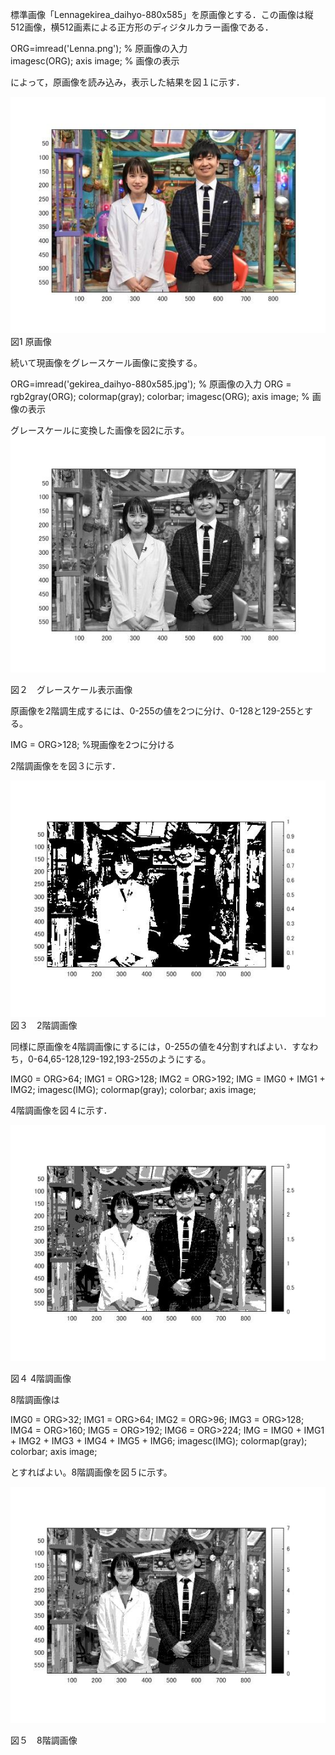 標準画像「Lennagekirea_daihyo-880x585」を原画像とする．この画像は縦512画像，横512画素による正方形のディジタルカラー画像である．

ORG=imread('Lenna.png'); % 原画像の入力  
imagesc(ORG); axis image; % 画像の表示

によって，原画像を読み込み，表示した結果を図１に示す．

![原画像](https://github.com/SakumaTomohiro/lecture_image_processing/blob/master/image/gekirea1.jpg)  
図1 原画像

続いて現画像をグレースケール画像に変換する。

ORG=imread('gekirea_daihyo-880x585.jpg'); % 原画像の入力
ORG = rgb2gray(ORG); colormap(gray); colorbar;
imagesc(ORG); axis image; % 画像の表示

グレースケールに変換した画像を図2に示す。
![原画像](https://github.com/SakumaTomohiro/lecture_image_processing/blob/master/image/gekirea20.jpg) 

図２　グレースケール表示画像

原画像を2階調生成するには、0-255の値を2つに分け、0-128と129-255とする。

IMG = ORG>128; %現画像を2つに分ける

2階調画像をを図３に示す．

![原画像](https://github.com/SakumaTomohiro/lecture_image_processing/blob/master/image/gekirea2a.jpg)  
図３　2階調画像

同様に原画像を4階調画像にするには，0-255の値を4分割すればよい．すなわち，0-64,65-128,129-192,193-255のようにする。

IMG0 = ORG>64;
IMG1 = ORG>128;
IMG2 = ORG>192;
IMG = IMG0 + IMG1 + IMG2;
imagesc(IMG); colormap(gray); colorbar;  axis image;

4階調画像を図４に示す．

![原画像](https://github.com/SakumaTomohiro/lecture_image_processing/blob/master/image/gekirea2b.jpg)  

図４ 4階調画像



8階調画像は

IMG0 = ORG>32;
IMG1 = ORG>64;
IMG2 = ORG>96;
IMG3 = ORG>128;
IMG4 = ORG>160;
IMG5 = ORG>192;
IMG6 = ORG>224;
IMG = IMG0 + IMG1 + IMG2 + IMG3 + IMG4 + IMG5 + IMG6;
imagesc(IMG); colormap(gray); colorbar;  axis image;

とすればよい。8階調画像を図５に示す。

![原画像](https://github.com/SakumaTomohiro/lecture_image_processing/blob/master/image/gekirea2d.jpg)  

図５　8階調画像
